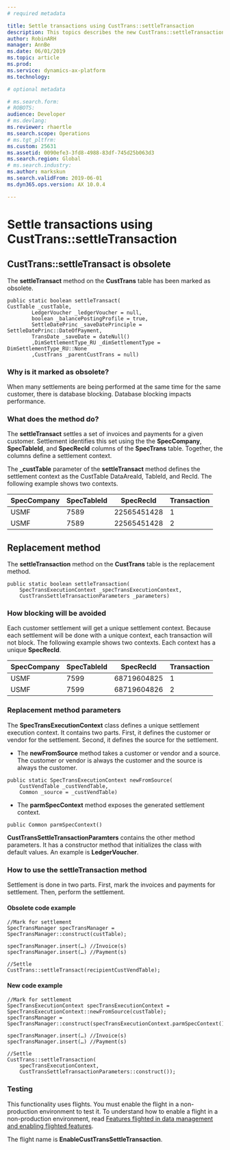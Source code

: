```yaml
---
# required metadata

title: Settle transactions using CustTrans::settleTransaction
description: This topics describes the new CustTrans::settleTransaction method and explains why CustTrans::settleTransact is now obsolete.
author: RobinARH
manager: AnnBe
ms.date: 06/01/2019
ms.topic: article
ms.prod: 
ms.service: dynamics-ax-platform
ms.technology: 

# optional metadata

# ms.search.form: 
# ROBOTS: 
audience: Developer
# ms.devlang: 
ms.reviewer: rhaertle
ms.search.scope: Operations
# ms.tgt_pltfrm: 
ms.custom: 25631
ms.assetid: 0090efe3-3fd8-4988-83df-745d25b063d3
ms.search.region: Global
# ms.search.industry: 
ms.author: markskun
ms.search.validFrom: 2019-06-01
ms.dyn365.ops.version: AX 10.0.4

---
```


# Settle transactions using CustTrans::settleTransaction

## CustTrans::settleTransact is obsolete
The **settleTransact** method on the **CustTrans** table has been marked as obsolete.

```X++
public static boolean settleTransact(
CustTable _custTable,
        LedgerVoucher _ledgerVoucher = null,
        boolean _balancePostingProfile = true,
        SettleDatePrinc _saveDatePrinciple = SettleDatePrinc::DateOfPayment,
        TransDate _saveDate = dateNull()
        ,DimSettlementType_RU _dimSettlementType = DimSettlementType_RU::None
        ,CustTrans _parentCustTrans = null)
```

### Why is it marked as obsolete?
When many settlements are being performed at the same time for the same customer, there is database blocking. Database blocking impacts performance.

### What does the method do?
The **settleTransact** settles a set of invoices and payments for a given customer. Settlement identifies this set using the the **SpecCompany**, **SpecTableId**, and **SpecRecId** columns of the **SpecTrans** table. Together, the columns define a settlement context.  

The **\_custTable** parameter of the **settleTransact** method defines the settlement context as the CustTable DataAreaId, TableId, and RecId. The following example shows two contexts.

| SpecCompany | SpecTableId | SpecRecId | Transaction |
|---|---|---|---|
| USMF | 7589 | 22565451428 | 1 |
| USMF | 7589 | 22565451428 | 2 |

## Replacement method
The **settleTransaction** method on the **CustTrans** table is the replacement method.

```X++
public static boolean settleTransaction(
    SpecTransExecutionContext _specTransExecutionContext,
    CustTransSettleTransactionParameters _parameters)
```

### How blocking will be avoided
Each customer settlement will get a unique settlement context.  Because each settlement will be done with a unique context, each transaction will not block.  The following example shows two contexts. Each context has a unique **SpecRecId**.

| SpecCompany | SpecTableId | SpecRecId | Transaction |
|---|---|---|---|
|USMF | 7599 | 68719604825 | 1 |
|USMF | 7599 | 68719604826 | 2 |
	
### Replacement method parameters
The **SpecTransExecutionContext** class defines a unique settlement execution context. It contains two parts. First, it defines the customer or vendor for the settlement. Second, it defines the source for the settlement. 

+ The **newFromSource** method takes a customer or vendor and a source. The customer or vendor is always the customer and the source is always the customer. 

```X++
public static SpecTransExecutionContext newFromSource(
    CustVendTable _custVendTable, 
    Common _source = _custVendTable)
```

+ The **parmSpecContext** method exposes the generated settlement context.

```X++
public Common parmSpecContext()
```

**CustTransSettleTransactionParamters** contains the other method parameters. It has a constructor method that initializes the class with default values. An example is **LedgerVoucher**.

### How to use the **settleTransaction** method
Settlement is done in two parts. First, mark the invoices and payments for settlement.  Then, perform the settlement.    

#### Obsolete code example

```X++
//Mark for settlement
SpecTransManager specTransManager = SpecTransManager::construct(custTable);

specTransManager.insert(…) //Invoice(s)
specTransManager.insert(…) //Payment(s)

//Settle
CustTrans::settleTransact(recipientCustVendTable);
```

#### New code example

```X++
//Mark for settlement
SpecTransExecutionContext specTransExecutionContext = SpecTransExecutionContext::newFromSource(custTable);
specTransManager = SpecTransManager::construct(specTransExecutionContext.parmSpecContext());

specTransManager.insert(…) //Invoice(s)
specTransManager.insert(…) //Payment(s)

//Settle
CustTrans::settleTransaction(
    specTransExecutionContext, 
    CustTransSettleTransactionParameters::construct());
```

### Testing
This functionality uses flights. You must enable the flight in a non-production environment to test it. To understand how to enable a flight in a non-production environment, read [Features flighted in data management and enabling flighted features](../data-entities/data-entities-data-packages.md#features-flighted-in-data-management-and-enabling-flighted-features).

The flight name is **EnableCustTransSettleTransaction**.
